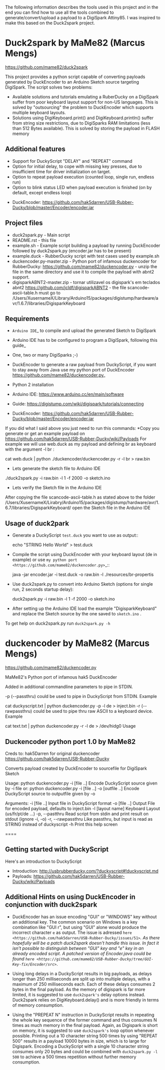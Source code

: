 
The following information describes the tools used in this project and in the end you can find how to use all the tools combined to generate/convert/upload a payload to a DigiSpark Attiny85.
I was inspired to make this based on the Duck2spark project.

# Duck2spark by MaMe82 (Marcus Mengs)
<https://github.com/mame82/duck2spark>

This project provides a python script capable of converting payloads generated by DuckEncoder to an Arduino Sketch source targeting DigiSpark.
The script solves two problems:

* Available solutions and tutorials emulating a RuberDucky on a DigiSpark suffer from poor keyboard layout support for non-US languages. This is solved by "outsourcing" the problem to DuckEncoder which supports multiple keyboard layouts.
* Solutions using DigiKeyboard.print() and DigiKeyboard.println() suffer from string size restrictions, due to DigiSparks RAM limitations (less than 512 Bytes available). This is solved by storing the payload in FLASH memory

## Additional features

* Support for DuckyScript "DELAY" and "REPEAT" command
* Option for initial delay, to cope with missing key presses, due to insufficient time for driver initialization on target.
* Option to repeat payload execution (counted loop, single run, endless run)
* Option to blink status LED when payload execution is finished (on by default, except endless loop)

- DuckEncoder: <https://github.com/hak5darren/USB-Rubber-Ducky/blob/master/Encoder/encoder.jar>

## Project files

* duck2spark.py - Main script
* README.rst - this file
* example.sh - Example script building a payload by running DuckEncoder followed by duck2spark.py (encoder.jar has to be present)
* example.duck - RubberDucky script with test cases used by example.sh
* duckencoder.py-master.zip - Python port of infamous duckencoder for RubberDucky: <https://github.com/mame82/duckencoder.py> - unzip the file in the same directory and use it to compile the payload with abnt2 support.
* digisparkABNT2-master.zip - tornar utilizavel os digispark's em teclados abnt2 <https://github.com/jcldf/digisparkABNT2> - the file scancode-ascii-table.h must go to /Users/XusernameX/Library/Arduino15/packages/digistump/hardware/avr/1.6.7/libraries/DigisparkKeyboard

## Requirements

* `Arduino IDE`_ to compile and upload the generated Sketch to DigiSpark
* Arduino IDE has to be configured to program a DigiSpark, following this guide_
* One, two or many DigiSparks ;-)
* DuckEncoder to generate a raw payload from DuckyScript, if you want to stay away from Java use my python port of DuckEncoder <https://github.com/mame82/duckencoder.py>_
* Python 2 installation

* Arduino IDE: <https://www.arduino.cc/en/main/software>

* Guide: <https://digistump.com/wiki/digispark/tutorials/connecting>

* DuckEncoder: <https://github.com/hak5darren/USB-Rubber-Ducky/blob/master/Encoder/encoder.jar>

If you did what I said above you just need to run this commands:
*Copy you generate or get an example payload on <https://github.com/hak5darren/USB-Rubber-Ducky/wiki/Payloads>
For example we will use web.duck as my payload and defining br as keyboard with the argument -l br :

cat web.duck | python ./duckencoder/duckencoder.py -r -l br > raw.bin

* Lets generate the sketch file to Arduino IDE

./duck2spark.py -i raw.bin -l 1 -f 2000 -o sketch.ino

* Lets verify the Sketch file in the Arduino IDE

After copying the file scancode-ascii-table.h as stated above to the folder /Users/XusernameX/Lirabry/Arduino15/packages/digistump/hardware/avr/1.6.7/libraries/DigisparkKeyboard/ open the Sketch file in the Arduino IDE

## Usage of duck2park

* Generate a DuckyScript ``test.duck`` you want to use as output::

    echo "STRING Hello World" > test.duck

* Compile the script using DuckEncoder with your keyboard layout (de in example) or use `my python port <https://github.com/mame82/duckencoder.py>`_::

    java -jar encoder.jar -i test.duck -o raw.bin -l ./resources/br-propertis

* Use duck2spark.py to convert into Arduino Sketch (options for single run, 2 seconds startup delay):

    duck2spark.py -i raw.bin -l 1 -f 2000 -o sketch.ino

* After setting up the Arduino IDE load the example "DigisparkKeyboard" and replace the Sketch source by the one saved to ``sketch.ino`` .

To get help on duck2spark.py run ``duck2spark.py -h``

# duckencoder by MaMe82 (Marcus Mengs)

<https://github.com/mame82/duckencoder.py>

MaMe82's Python port of infamous hak5 DuckEncoder

Added in additional commandline parameters to pipe in STDIN.

-p (--passthru) could be used to pipe in DuckyScript from STDIN. Example

cat duckyscript.txt | python duckencoder.py -p -l de > inject.bin
-r (--rawpassthru) could be used to pipe thru raw ASCII to a keyboard device. Example

cat text.txt | python duckencoder.py -r -l de > /dev/hidg0
Usage

## Duckencoder python port 1.0 by MaMe82

Creds to:    hak5Darren for original duckencoder
        <https://github.com/hak5darren/USB-Rubber-Ducky>

Converts payload created by DuckEncoder to sourcefile for DigiSpark Sketch

Usage: python duckencoder.py -i [file ..]                    Encode DuckyScript source given by -i file
   or: python duckencoder.py -i [file ..] -o [outfile ..]    Encode DuckyScript source to outputfile given by -o

Arguments:
   -i [file ..]          Input file in DuckyScript format
   -o [file ..]         Output File for encoded payload, defaults to inject.bin
   -l [layout name]        Keyboard Layout (us/fr/pt/de ...)
   -p, --pastthru        Read script from stdin and print result on stdout (ignore -i, -o)
   -r, --rawpassthru    Like passthru, but input is read as STRING instead of duckyscript
   -h                    Print this help screen

====

## Getting started with DuckyScript

Here's an introduction to DuckyScript

* Introduction: <http://usbrubberducky.com/?duckyscript#!duckyscript.md>
* Payloads: <https://github.com/hak5darren/USB-Rubber-Ducky/wiki/Payloads>

## Additional Hints on using DuckEncoder in conjunction with duck2spark

* DuckEncoder has an issue encoding "GUI" or "WINDOWS" key without an additional key. The common scenario on Windows is a key combination like "GUI r", but using "GUI" alone would produce the incorrect character ``e`` as output. The issue is adressed `here <https://github.com/hak5darren/USB-Rubber-Ducky/issues/51>`_. As there hopefully will be a patch duck2spark doesn't handle this issue. In fact it isn't possible to distinguish between "GUI" key and "e" key in an already encoded script. A patched version of Encoder.java could be found `here <https://github.com/mame82/USB-Rubber-Ducky/tree/GUI-Key-fix/Encoder/src>`_.

* Using long delays in a DuckyScript results in big payloads, as delays longer than 250 milliseconds are split up into multiple delays, with a maximum of 250 milliseconds each. Each of these delays consumes 2 bytes in the final payload. As the memory of digispark is far more limited, it is suggested to use ``duck2spark's`` delay options instead. Duck2spark relies on DigiKeyboard.delay() and is more friendly in terms of memory consumption.

* Using the "PREPEAT N" instruction in DuckyScript results in repeating the whole key sequence of the former command and thus consumes N times as much memory in the final payload. Again, as Digispark is short on memory, it is suggested to use ``duck2spark's`` loop option whenever possible. Printing out a 10 character string 500 times by using "REPEAT 500" results in a payload 10000 bytes in size, which is to large for Digispark. Encoding a DuckyScript with a single 10 character string consumes only 20 bytes and could be combined with ``duck2spark.py -l 500`` to achieve a 500 times repetition without further memory consumption.
